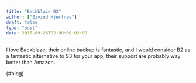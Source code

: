 ```yaml
---
title: "Backblaze B2"
author: ["Eivind Hjertnes"]
draft: false
type: "post"
date: 2015-09-26T02:00:00+02:00
---
```


I love Backblaze, their online backup is fantastic, and I would consider
B2 as a fantastic alternative to S3 for your app; their support are
probably way better than Amazon.

(#blog)
